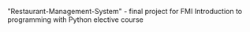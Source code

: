 "Restaurant-Management-System" - final project for FMI Introduction to programming with Python elective course 
